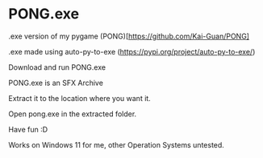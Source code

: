 # PONG.exe
.exe version of my pygame (PONG)[https://github.com/Kai-Guan/PONG]

.exe made using auto-py-to-exe (https://pypi.org/project/auto-py-to-exe/)

Download and run PONG.exe

PONG.exe is an SFX Archive

Extract it to the location where you want it.

Open pong.exe in the extracted folder.

Have fun :D

Works on Windows 11 for me, other Operation Systems untested.
